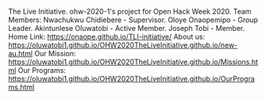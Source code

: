  The Live Initiative.
 ohw-2020-1's project for Open Hack Week 2020.
 Team Members:
 Nwachukwu Chidiebere - Supervisor.
 Oloye Onaopemipo - Group Leader.
 Akintunlese Oluwatobi - Active Member.
 Joseph Tobi - Member.
 Home Link: https://onaope.github.io/TLI-initiative/
 About us: https://oluwatobi1.github.io/OHW2020TheLiveInitiative.github.io/new-au.html
 Our Mission: https://oluwatobi1.github.io/OHW2020TheLiveInitiative.github.io/Missions.html
 Our Programs: https://oluwatobi1.github.io/OHW2020TheLiveInitiative.github.io/OurPrograms.html
